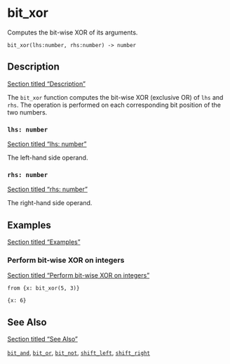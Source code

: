 # bit_xor

Computes the bit-wise XOR of its arguments.

```tql
bit_xor(lhs:number, rhs:number) -> number
```

## Description

[Section titled “Description”](#description)

The `bit_xor` function computes the bit-wise XOR (exclusive OR) of `lhs` and `rhs`. The operation is performed on each corresponding bit position of the two numbers.

### `lhs: number`

[Section titled “lhs: number”](#lhs-number)

The left-hand side operand.

### `rhs: number`

[Section titled “rhs: number”](#rhs-number)

The right-hand side operand.

## Examples

[Section titled “Examples”](#examples)

### Perform bit-wise XOR on integers

[Section titled “Perform bit-wise XOR on integers”](#perform-bit-wise-xor-on-integers)

```tql
from {x: bit_xor(5, 3)}
```

```tql
{x: 6}
```

## See Also

[Section titled “See Also”](#see-also)

[`bit_and`](/reference/functions/bit_and), [`bit_or`](/reference/functions/bit_or), [`bit_not`](/reference/functions/bit_not), [`shift_left`](/reference/functions/shift_left), [`shift_right`](/reference/functions/shift_right)
